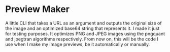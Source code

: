 # Preview Maker

A little CLI that takes a URL as an argument and outputs the original size of the image and an optimized base64 string that represents it. I made it just for testing purposes. It optimizes PNG and JPEG images using the pngquant and jpegtran algorithms respectively. From now on, this will be the code I use when I make my image previews, be it automatically or manually.
